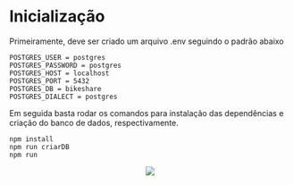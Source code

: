 # Inicialização

Primeiramente, deve ser criado um arquivo .env seguindo o padrão abaixo

```
POSTGRES_USER = postgres
POSTGRES_PASSWORD = postgres
POSTGRES_HOST = localhost
POSTGRES_PORT = 5432
POSTGRES_DB = bikeshare
POSTGRES_DIALECT = postgres
```

Em seguida basta rodar os comandos para instalação das dependências e criação do banco de dados, respectivamente.

```
npm install
npm run criarDB
npm run 
```

<div align="center">
  <img src="https://matsueki.wordpress.com/wp-content/uploads/2018/05/932da96ad2788262ef1e5251c002443c.gif"/>
</div>
